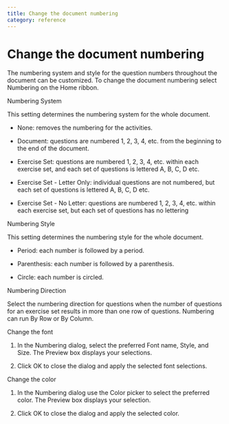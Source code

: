 ```yaml
---
title: Change the document numbering
category: reference
---
```


# Change the document numbering

The numbering system and style for the question numbers throughout the document can be customized. To change the document numbering select Numbering on the Home ribbon.

Numbering System

This setting determines the numbering system for the whole document.

- None: removes the numbering for the activities.

- Document: questions are numbered 1, 2, 3, 4, etc. from the beginning to the end of the document.

- Exercise Set: questions are numbered 1, 2, 3, 4, etc. within each exercise set, and each set of questions is lettered A, B, C, D etc.

- Exercise Set - Letter Only: individual questions are not numbered, but each set of questions is lettered A, B, C, D etc.

- Exercise Set - No Letter: questions are numbered 1, 2, 3, 4, etc. within each exercise set, but each set of questions has no lettering

Numbering Style

This setting determines the numbering style for the whole document.

- Period: each number is followed by a period.

- Parenthesis: each number is followed by a parenthesis.

- Circle: each number is circled.

Numbering Direction

Select the numbering direction for questions when the number of questions for an exercise set results in more than one row of questions. Numbering can run By Row or By Column.

Change the font

1. In the Numbering dialog, select the preferred Font name, Style, and Size. The Preview box displays your selections.

2. Click OK to close the dialog and apply the selected font selections.

Change the color

1. In the Numbering dialog use the Color picker to select the preferred color. The Preview box displays your selection.

2. Click OK to close the dialog and apply the selected color.
